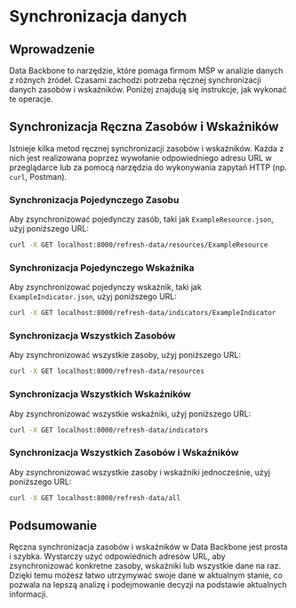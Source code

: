 # Synchronizacja danych

## Wprowadzenie

Data Backbone to narzędzie, które pomaga firmom MŚP w analizie danych z różnych źródeł. Czasami zachodzi potrzeba ręcznej synchronizacji danych zasobów i wskaźników. Poniżej znajdują się instrukcje, jak wykonać te operacje.

## Synchronizacja Ręczna Zasobów i Wskaźników

Istnieje kilka metod ręcznej synchronizacji zasobów i wskaźników. Każda z nich jest realizowana poprzez wywołanie odpowiedniego adresu URL w przeglądarce lub za pomocą narzędzia do wykonywania zapytań HTTP (np. `curl`, Postman).

### Synchronizacja Pojedynczego Zasobu

Aby zsynchronizować pojedynczy zasób, taki jak `ExampleResource.json`, użyj poniższego URL:

```sh
curl -X GET localhost:8000/refresh-data/resources/ExampleResource
```

### Synchronizacja Pojedynczego Wskaźnika

Aby zsynchronizować pojedynczy wskaźnik, taki jak `ExampleIndicator.json`, użyj poniższego URL:

```sh
curl -X GET localhost:8000/refresh-data/indicators/ExampleIndicator
```

### Synchronizacja Wszystkich Zasobów

Aby zsynchronizować wszystkie zasoby, użyj poniższego URL:

```sh
curl -X GET localhost:8000/refresh-data/resources
```

### Synchronizacja Wszystkich Wskaźników

Aby zsynchronizować wszystkie wskaźniki, użyj poniższego URL:

```sh
curl -X GET localhost:8000/refresh-data/indicators
```

### Synchronizacja Wszystkich Zasobów i Wskaźników

Aby zsynchronizować wszystkie zasoby i wskaźniki jednocześnie, użyj poniższego URL:

```sh
curl -X GET localhost:8000/refresh-data/all
```

## Podsumowanie

Ręczna synchronizacja zasobów i wskaźników w Data Backbone jest prosta i szybka. Wystarczy użyć odpowiednich adresów URL, aby zsynchronizować konkretne zasoby, wskaźniki lub wszystkie dane na raz. Dzięki temu możesz łatwo utrzymywać swoje dane w aktualnym stanie, co pozwala na lepszą analizę i podejmowanie decyzji na podstawie aktualnych informacji.
